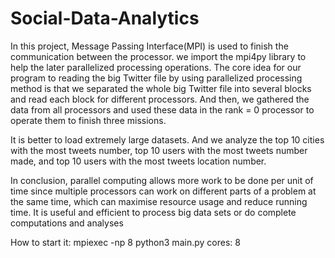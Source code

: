 # Social-Data-Analytics
In this project, Message Passing Interface(MPI) is used to finish the communication between the processor. we import the mpi4py library to help the later parallelized processing operations. The core idea for our program to reading the big Twitter file by using parallelized processing method is that we separated the whole big Twitter file into several blocks and read each block for different processors. And then, we gathered the data from all processors and used these data in the rank = 0 processor to operate them to finish three missions.

It is better to load extremely large datasets. And we analyze the top 10 cities with the most tweets number, top 10 users with the most tweets number made, and top 10 users with the most tweets location number.

In conclusion, parallel computing allows more work to be done per unit of time since multiple processors can work on different parts of a problem at the same time, which can maximise resource usage and reduce running time. It is useful and efficient to process big data sets or do complete computations and analyses

How to start it: mpiexec -np 8 python3 main.py
cores: 8
